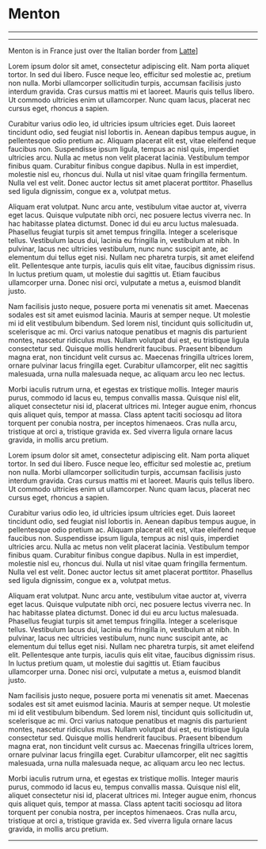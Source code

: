# Menton

<article-image src="menton.jpg" alt="Menton" float-center></article-image>

<google-map name="menton-map" width=640 height="480" float-center></google-map>

---

---

Menton is in France just over the Italian border from [Latte](/en/latte)]

Lorem ipsum dolor sit amet, consectetur adipiscing elit. Nam porta aliquet tortor. In sed dui libero. Fusce neque leo, efficitur sed molestie ac, pretium non nulla. Morbi ullamcorper sollicitudin turpis, accumsan facilisis justo interdum gravida. Cras cursus mattis mi et laoreet. Mauris quis tellus libero. Ut commodo ultricies enim ut ullamcorper. Nunc quam lacus, placerat nec cursus eget, rhoncus a sapien.

Curabitur varius odio leo, id ultricies ipsum ultricies eget. Duis laoreet tincidunt odio, sed feugiat nisl lobortis in. Aenean dapibus tempus augue, in pellentesque odio pretium ac. Aliquam placerat elit est, vitae eleifend neque faucibus non. Suspendisse ipsum ligula, tempus ac nisl quis, imperdiet ultricies arcu. Nulla ac metus non velit placerat lacinia. Vestibulum tempor finibus quam. Curabitur finibus congue dapibus. Nulla in est imperdiet, molestie nisl eu, rhoncus dui. Nulla ut nisl vitae quam fringilla fermentum. Nulla vel est velit. Donec auctor lectus sit amet placerat porttitor. Phasellus sed ligula dignissim, congue ex a, volutpat metus.

Aliquam erat volutpat. Nunc arcu ante, vestibulum vitae auctor at, viverra eget lacus. Quisque vulputate nibh orci, nec posuere lectus viverra nec. In hac habitasse platea dictumst. Donec id dui eu arcu luctus malesuada. Phasellus feugiat turpis sit amet tempus fringilla. Integer a scelerisque tellus. Vestibulum lacus dui, lacinia eu fringilla in, vestibulum at nibh. In pulvinar, lacus nec ultricies vestibulum, nunc nunc suscipit ante, ac elementum dui tellus eget nisi. Nullam nec pharetra turpis, sit amet eleifend elit. Pellentesque ante turpis, iaculis quis elit vitae, faucibus dignissim risus. In luctus pretium quam, ut molestie dui sagittis ut. Etiam faucibus ullamcorper urna. Donec nisi orci, vulputate a metus a, euismod blandit justo.

Nam facilisis justo neque, posuere porta mi venenatis sit amet. Maecenas sodales est sit amet euismod lacinia. Mauris at semper neque. Ut molestie mi id elit vestibulum bibendum. Sed lorem nisl, tincidunt quis sollicitudin ut, scelerisque ac mi. Orci varius natoque penatibus et magnis dis parturient montes, nascetur ridiculus mus. Nullam volutpat dui est, eu tristique ligula consectetur sed. Quisque mollis hendrerit faucibus. Praesent bibendum magna erat, non tincidunt velit cursus ac. Maecenas fringilla ultrices lorem, ornare pulvinar lacus fringilla eget. Curabitur ullamcorper, elit nec sagittis malesuada, urna nulla malesuada neque, ac aliquam arcu leo nec lectus.

Morbi iaculis rutrum urna, et egestas ex tristique mollis. Integer mauris purus, commodo id lacus eu, tempus convallis massa. Quisque nisl elit, aliquet consectetur nisi id, placerat ultrices mi. Integer augue enim, rhoncus quis aliquet quis, tempor at massa. Class aptent taciti sociosqu ad litora torquent per conubia nostra, per inceptos himenaeos. Cras nulla arcu, tristique at orci a, tristique gravida ex. Sed viverra ligula ornare lacus gravida, in mollis arcu pretium.

<article-image src="castelroc.jpg" alt="Menton" float-right ></article-image>

Lorem ipsum dolor sit amet, consectetur adipiscing elit. Nam porta aliquet tortor. In sed dui libero. Fusce neque leo, efficitur sed molestie ac, pretium non nulla. Morbi ullamcorper sollicitudin turpis, accumsan facilisis justo interdum gravida. Cras cursus mattis mi et laoreet. Mauris quis tellus libero. Ut commodo ultricies enim ut ullamcorper. Nunc quam lacus, placerat nec cursus eget, rhoncus a sapien.

Curabitur varius odio leo, id ultricies ipsum ultricies eget. Duis laoreet tincidunt odio, sed feugiat nisl lobortis in. Aenean dapibus tempus augue, in pellentesque odio pretium ac. Aliquam placerat elit est, vitae eleifend neque faucibus non. Suspendisse ipsum ligula, tempus ac nisl quis, imperdiet ultricies arcu. Nulla ac metus non velit placerat lacinia. Vestibulum tempor finibus quam. Curabitur finibus congue dapibus. Nulla in est imperdiet, molestie nisl eu, rhoncus dui. Nulla ut nisl vitae quam fringilla fermentum. Nulla vel est velit. Donec auctor lectus sit amet placerat porttitor. Phasellus sed ligula dignissim, congue ex a, volutpat metus.

Aliquam erat volutpat. Nunc arcu ante, vestibulum vitae auctor at, viverra eget lacus. Quisque vulputate nibh orci, nec posuere lectus viverra nec. In hac habitasse platea dictumst. Donec id dui eu arcu luctus malesuada. Phasellus feugiat turpis sit amet tempus fringilla. Integer a scelerisque tellus. Vestibulum lacus dui, lacinia eu fringilla in, vestibulum at nibh. In pulvinar, lacus nec ultricies vestibulum, nunc nunc suscipit ante, ac elementum dui tellus eget nisi. Nullam nec pharetra turpis, sit amet eleifend elit. Pellentesque ante turpis, iaculis quis elit vitae, faucibus dignissim risus. In luctus pretium quam, ut molestie dui sagittis ut. Etiam faucibus ullamcorper urna. Donec nisi orci, vulputate a metus a, euismod blandit justo.

Nam facilisis justo neque, posuere porta mi venenatis sit amet. Maecenas sodales est sit amet euismod lacinia. Mauris at semper neque. Ut molestie mi id elit vestibulum bibendum. Sed lorem nisl, tincidunt quis sollicitudin ut, scelerisque ac mi. Orci varius natoque penatibus et magnis dis parturient montes, nascetur ridiculus mus. Nullam volutpat dui est, eu tristique ligula consectetur sed. Quisque mollis hendrerit faucibus. Praesent bibendum magna erat, non tincidunt velit cursus ac. Maecenas fringilla ultrices lorem, ornare pulvinar lacus fringilla eget. Curabitur ullamcorper, elit nec sagittis malesuada, urna nulla malesuada neque, ac aliquam arcu leo nec lectus.

Morbi iaculis rutrum urna, et egestas ex tristique mollis. Integer mauris purus, commodo id lacus eu, tempus convallis massa. Quisque nisl elit, aliquet consectetur nisi id, placerat ultrices mi. Integer augue enim, rhoncus quis aliquet quis, tempor at massa. Class aptent taciti sociosqu ad litora torquent per conubia nostra, per inceptos himenaeos. Cras nulla arcu, tristique at orci a, tristique gravida ex. Sed viverra ligula ornare lacus gravida, in mollis arcu pretium.

---
